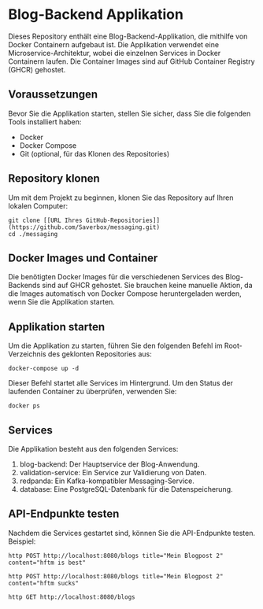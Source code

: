 # Blog-Backend Applikation
Dieses Repository enthält eine Blog-Backend-Applikation, die mithilfe von Docker Containern aufgebaut ist. Die Applikation verwendet eine Microservice-Architektur, wobei die einzelnen Services in Docker Containern laufen. Die Container Images sind auf GitHub Container Registry (GHCR) gehostet.

## Voraussetzungen
Bevor Sie die Applikation starten, stellen Sie sicher, dass Sie die folgenden Tools installiert haben:

- Docker
- Docker Compose
- Git (optional, für das Klonen des Repositories)

## Repository klonen
Um mit dem Projekt zu beginnen, klonen Sie das Repository auf Ihren lokalen Computer:

```
git clone [[URL Ihres GitHub-Repositories]](https://github.com/Saverbox/messaging.git)
cd ./messaging
```

## Docker Images und Container
Die benötigten Docker Images für die verschiedenen Services des Blog-Backends sind auf GHCR gehostet. Sie brauchen keine manuelle Aktion, da die Images automatisch von Docker Compose heruntergeladen werden, wenn Sie die Applikation starten.

## Applikation starten
Um die Applikation zu starten, führen Sie den folgenden Befehl im Root-Verzeichnis des geklonten Repositories aus:

```
docker-compose up -d
```
Dieser Befehl startet alle Services im Hintergrund. Um den Status der laufenden Container zu überprüfen, verwenden Sie:

```
docker ps
```

## Services
Die Applikation besteht aus den folgenden Services:

1. blog-backend: Der Hauptservice der Blog-Anwendung.
2. validation-service: Ein Service zur Validierung von Daten.
3. redpanda: Ein Kafka-kompatibler Messaging-Service.
4. database: Eine PostgreSQL-Datenbank für die Datenspeicherung.

## API-Endpunkte testen
Nachdem die Services gestartet sind, können Sie die API-Endpunkte testen. Beispiel:

```
http POST http://localhost:8080/blogs title="Mein Blogpost 2" content="hftm is best"

http POST http://localhost:8080/blogs title="Mein Blogpost 2" content="hftm sucks"  

http GET http://localhost:8080/blogs
```






